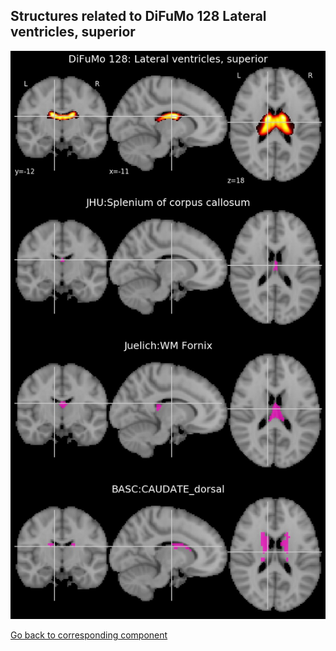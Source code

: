 


## Structures related to DiFuMo 128 Lateral ventricles, superior

![127](127.jpg "Structures related to DiFuMo 128 Lateral ventricles, superior")

[Go back to corresponding component](https://parietal-inria.github.io/DiFuMo/128/html/127.html)